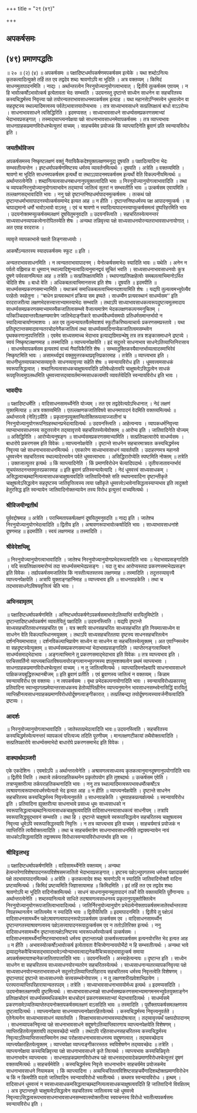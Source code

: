 +++
title = "२९ (४९)"

+++


## अपकर्षसमः

## (४९) प्रमाणपद्धतिः

॥ २० ॥ (२) (४) ॥ अपकर्षसमः ॥ पक्षादिष्टधर्मापकर्षणमपकर्षसम इत्येके । यथा शब्दोऽनित्यः कृतकत्वादित्युक्ते तर्हि तत एव तद्वदेव शब्दः श्रावणोऽपि मा भूदिति । अत्र वक्तव्यम् । किमिदं साधनमुतापादनमिति । नाद्यः । अर्थान्तरत्वेन निरनुयोज्यानुयोगत्वाभावात् । द्वितीये तूत्कर्षसम एवायम् । न हि भावोत्कर्षोऽभावोत्कर्ष इत्येतावता भेदः सम्भवति । उदयनस्तु दृष्टान्ते साध्येन साधनेन वा सहचरितस्य कस्यचिद्धर्मस्य निवृत्त्या पक्षे तयोरन्यतराभावसाधनमपकर्षसम इत्याह । यथा महानसेऽग्निमत्त्वेन धूमवत्त्वेन वा सहदृष्टस्य स्थाल्यादिमत्त्वस्य पर्वतेऽभावात्तयारोप्यभावः । तत्र साध्याभावसाधने सत्प्रतिपक्षत्वं बाधो वाऽऽरोप्यः । साधनाभावसाधने त्वसिद्धिरिति । इदमप्यसत् । साध्याभावसाधने साधर्म्यसमप्रकरणसमाभ्यां भेदाभावप्रसङ्गात् । तस्माद्य्वाप्त्यनपेक्षया पक्षे साधनाभावसाधनमेवापकर्षसमः । तत्र व्याप्त्यभावः साधनग्राहकप्रमाणविरोधश्चेत्युत्तरं वाच्यम् । साहचर्यमेव प्रयोजकं किं व्याप्त्यादिनेति ब्रुवाणं प्रति स्वन्यायविरोध इति ।

### **जयतीर्थविजय**

अपकर्षसमस्य निष्कृष्टलक्षणं वक्तुं नैयायिकैकदेश्युक्तलक्षणमनूद्य दूषयति ॥ पक्षादित्यादिना भेदः सम्भवतीत्यन्तेन । इष्टधर्मापकर्षणमिष्टस्य धर्मस्य व्यावर्तनमित्यर्थः । दूषयति । अत्रेति ॥ वक्तव्यमिति । श्रावणो मा भूदिति साधनमपकर्षसम इत्यर्थो वा तथाऽऽपादनमपकर्षसम इत्यर्थो वेति विकल्पनीयमित्यर्थः ॥ अर्थान्तरत्वेनेति । शब्दानित्यत्वसाधनबाधनानुपयुक्तत्वादिति भावः ॥ निरनुयोज्यानुयोगत्वाभावादिति । तथा च व्यापकनिरनुयोज्यानुयोगत्वाभावेन तद्य्वाप्यं जातित्वं सुतरां न सम्भवतीति भावः ॥ उत्कर्षसम एवायमिति । तल्लक्षणसद्भावादिति भावः । ननु पक्षे दृष्टान्तनिष्ठधर्मापादनमुत्कर्षसमः । तत्कथं पक्षे दृष्टान्तधर्माभावापादनस्योत्कर्षसमाभेद इत्यत आह ॥ न हीति । दृष्टान्तनिष्ठधर्मस्य पक्ष आपादनमुत्कर्षः । स चापाद्यमानो धर्मो भावोऽभावो वाऽस्तु । एवं च श्रावणो न स्यादित्यापादनस्याप्युत्कर्षसमत्वं दुष्परिहरमिति भावः । उदयनोक्तमप्युत्कर्षसमलक्षणं दूषयितुमनुवदति ॥ उदयनस्त्विति । सहचरितस्येत्यनन्तरं साध्यसाधनव्यापकत्वेनारोपितस्येति शेषः । अन्यथा तन्निवृत्त्या पक्षे साध्यसाधनयोरन्यतराभावसाधनायोगात् । अत एवाह वरदराजः ।

व्यावृत्ते व्यापकाभासे पक्षतो लिङ्गसाध्ययोः ।

आकर्षोऽन्यतरस्य स्यादपकर्षसमः स्फुट ॥ इति ।

अन्यतराभावसाधनमिति । न त्वन्यतराभावापादनम् । येनोत्कर्षसमाभेदः स्यादिति भावः ॥ यथेति । अनेन न पर्वतो वह्निमान्न वा धूमवान् स्थाल्यादिशून्यत्वादित्यनुमानद्वयं सूचितं भवति । साध्यसाधनाभावसाधनयोः कुत्र दूषणे पर्यवसानमित्यत आह ॥ तत्रेति ॥ सत्प्रतिपक्षत्वमिति । स्थापनाप्रतिपक्षहेत्वोः समबलत्वाभिमानोऽस्ति चेदिति शेषः ॥ बाधो वेति । अधिकबलत्वाभिमानसत्त्व इति शेषः । दूषयति ॥ इदमपीति ॥ साधर्म्यसमप्रकरणसमाभ्यामिति । यथाक्रमं समाधिकबलत्वाभिमानदशायामिति शेषः । यद्यपि तुल्यत्वमभ्युपेत्यैव परहेतोः स्वहेतुना । ‘‘बाधेन प्रत्यवस्थानं प्रक्रिया सम इष्यते । साधर्म्येण प्रत्यवस्थानं साधर्म्यसम’’ इति वरदराजरीत्या लक्षणभेदसत्त्वात्ताभ्यामस्याभेदः सम्भवति । तथाऽपि साध्याभावसाधकत्वरूपदुष्टत्वमूलमादाय साधर्म्यसमप्रकरणसमाभ्यामस्यैकजातित्वसम्भवे वैजात्यमात्रेण भेदकलक्षणकल्पनमनुचितम् । यत्किञ्चिदवान्तरवैलक्षण्यमात्रेण जातिभेदाङ्गीकारे साधर्म्यवैधर्म्यसमयोः प्रतिधर्मसमान्तर्भावो न स्यादित्याचार्याणामाशयः । अत एव तुल्यन्यायतयैतमेवाशयं स्फुटीकरिष्यत्याचार्यः प्रकरणसमप्रस्तावे । यथा प्रतिदृष्टान्तसमादावन्यतरचोदनेनैकजातित्वं तथा साधर्म्यसमादिनाप्येकजातित्वमसम्भवेन पृथक्करणानुपपत्तिरिति । एवमेव साध्यसमाच्च भेदाभाव इत्याद्यग्रिमग्रन्थेषु तत्र तत्र शङ्कासमाधाने द्रष्टव्ये । स्वयं निष्कृष्टलक्षणमाह ॥ तस्मादिति ॥ व्याप्त्यनपेक्षयेति । इदं सदुत्तरे साधनाभाव साधनेऽतिव्याप्तिनिरासाय । साधनमेवापकर्षसम इत्यवश्यं वाच्यं नैयायिकैरिति शेषः । सम्भवदुक्तिकस्यैवान्तर्भाव्यत्वादस्माभिरेवं निष्कृष्टमिति भावः । असामर्थ्यद्वयं वक्तुमुत्तरकथाप्रवृत्तिप्रकारमाह । तत्रेति ॥ व्याप्त्यभाव इति । साधनीभूतव्यापकाभासव्यावृत्तेः साधनव्यावृत्त्या सहेति शेषः ॥ स्वन्यायविरोध इति । धूमवत्त्वमसाधकं स्वरूपासिद्धत्वात् । शब्दानित्यत्वसाधकचाक्षुषत्ववदिति प्रतिषेधहेतावपि चाक्षुषत्वेऽसिद्धत्वेन साधकं रूपवृत्तित्वमुपलब्धमिति धूमवत्त्वात्तद्य्वावर्तमानमसाधकत्वमपि व्यावर्तयेदिति स्वन्यायविरोध इति भावः ।

### **भावदीपः**

॥ पक्षादिष्टधर्मेति । वादिसाधनसामर्थ्येनेति योज्यम् । तत एव तद्वदेवेत्यग्रेऽभिधानात् । नेदं लक्षणं युक्तमित्याह ॥ अत्र वक्तव्यमिति । एतल्लक्षणकजातिविषये साधनमापादनं वेदमिति वक्तव्यमित्यर्थः ॥ अर्थान्तरत्वे (नेति)ऽपीति । प्रकृतानुपयुक्तान्वितोक्तिरूपत्वाज्जातीनां च निरनुयोज्यानुयोगरूपनिग्रहस्थानप्रभेदत्वादित्यर्थः ॥ उदयनस्त्विति । आहेत्यन्वयः । व्यापकधर्मनिवृत्त्या व्याप्याभावसाधनस्य सदुत्तरत्वेन तद्य्वावृत्तये सहचरितस्येत्येवोक्तम् ॥ आरोप्य इति । जातिवादिनेति योज्यम् ॥ असिद्धिरिति । आरोप्येत्यनुषङ्गः ॥ साधर्म्यसमप्रकरणसमाभ्यामिति । सत्प्रतिपक्षत्वारोपे साधर्म्यसमः । बाधारोपे प्रकरणसम इति विवेकः ॥ व्याप्त्यनपेक्षयेति । दृष्टान्ते साधनेन सहचारमात्रवतः कस्यचिद्धर्मस्य निवृत्त्या पक्षे साधनाभावसाधनमित्यर्थः । एवकारेण साध्याभावसाधनं व्यावर्तयति । उदाहरणमत्र महानसे धूमवत्त्वेन सहचरितस्य स्थाल्यादेरभावेन पर्वते धूमवत्त्वाभावः । असिद्धिरारोप्येति स्पष्टमिति नोक्तम् ॥ तत्रेति । उक्तजात्युत्तर इत्यर्थः ॥ किं व्याप्त्यादिनेति । किं प्रमाणविरोधेन चेत्यादिपदार्थः । तृतीयजातावन्तर्भावं सूचयंस्तदनन्तरमुत्तरप्रकारमाह ॥ इति ब्रुवाणं प्रतिस्वन्यायेत्यादि । नेदं धूमवत्त्वं साध्यसाधकम् । असिद्धत्वाच्छब्दानित्यत्वासाधकचाक्षुषत्ववदिति जातिवादिनोक्ते सति स्थापनावादिना दृष्टान्तीकृते चाक्षुषत्वेऽसिद्धत्वेन सहदृष्टस्य जातिवृत्तित्वस्य त्वया पक्षीकृते धूमवत्त्वेऽभावेनासिद्धत्वस्याप्यभाव इति त्वदुक्तो हेतुरसिद्ध इति स्वन्यायेन जातिवादिनोक्तन्यायेन तस्य विरोध इत्युत्तरं वाच्यमित्यर्थः ।

### **श्रीविजयीन्द्रतीर्थ**

पूर्ववद्दोषमाह ॥ अत्रेति । पराभिमतापकर्षलक्षणं दूषयितुमनुवदति ॥ नाद्य इति । जातेश्च निरनुयोज्यानुयोगभेदत्वादिति ॥ द्वितीय इति । अश्रावणरूपाभावोत्कर्षादिति भावः । साध्याभावसाधनांशे दूषणमाह ॥ इदमपीति । स्वयं लक्षणमाह ॥ तस्मादिति ।

### **श्रीवेदेशभिक्षु**

॥ निरनुयोज्यानुयोगत्वाभावादिति । जातेश्च निरनुयोज्यानुयोगप्रभेदरूपत्वादिति भावः ॥ भेदाभावप्रसङ्गादिति । यदि सत्प्रतिपक्षत्वमारोप्यं तदा साधर्म्यसमाभेदप्रसङ्गः । यदा तु बाध आरोप्यस्तदा प्रकरणसमाभेदप्रसङ्ग इति विवेकः । तर्ह्यपकर्षसमजातिरेव किं नास्तीत्यतस्तस्य लक्षणमाह ॥ तस्मादिति । तदुत्तरव्यावृत्त्यै व्याप्त्यनपेक्षयेति । अत्रापि युक्ताङ्गहानिमाह ॥ व्याप्त्यभाव इति ॥ साधनग्राहकेति । तथा च तदभावसाधनेऽविषयवृत्तित्वं चेति भावः ।

### **अभिनवामृतम्**

॥ पक्षादिष्टधर्मापकर्षणमिति । अनिष्टधर्मापकर्षणेऽपकर्षसमाभासेऽतिव्याप्तिं वारयितुमिष्टेति । दृष्टान्तादिष्टधर्मापकर्षणं व्यावर्तयितुं पक्षादिति ॥ उदयनस्त्विति । यद्यपि दृष्टान्ते साध्यसहचरितसाधनसहचरित एव । यत्र क्वापि साधनसहचरितः साध्यसहचरित इति नियमात्साध्येन वा साधनेन वेति विकल्पाभिधानमयुक्तम् । तथाऽपि साध्यसहचरिततया दृष्टस्य साधनसहचरितत्वेन दर्शननियमाभावात् । दर्शनविकल्पाभिप्रायेण साध्येन वा साधनेन वा सहचरितस्येत्युक्तम् । अत एवाग्निमत्त्वेन वा सहदृष्टस्येत्युक्तम् ॥ साधर्म्यसमप्रकरणसमाभ्यां भेदाभावप्रसङ्गादिति । व्याप्तेरनङ्गत्वाभिमाने साधर्म्यसमाद्भेदाभावः । अङ्गत्वाभिमाने तु प्रकरणसमाद्भेदाभाव इति विवेकः ॥ तत्र व्याप्त्यभाव इति । परचित्तवर्तिनो व्याप्त्यबाधितविषयत्वयोरङ्गत्वानभ्युपगमस्य ज्ञातुमशक्यत्वेन प्रथमं व्याप्त्यभावः । साधनग्राहकप्रमाणविरोधश्चेत्युत्तरं वाच्यम् । न तु जातित्वमित्यर्थः । व्याप्त्यादिमनपेक्ष्यापि साधनाभावसाधने पाक्षिकजयबुद्धिरुत्थानबीजम् ॥ इति ब्रुवाणं प्रतीति । एवं ब्रुवाणस्य जातित्वं न वक्तव्यम् । किन्नाम स्वन्यायविरोध एव वक्तव्यः । न त्वपकर्षसमः । वृथा प्रभेदकल्पनायोगादिति भावः । स्वन्यायविरोधप्रकारस्तु प्रतिवादिना स्वाभ्युपगतप्रमेयान्तरसाधकस्य हेतोर्व्याप्तिहीनेन व्याप्त्यनुमानेन भावसाधनसम्भवेनासिद्धिं वारयितुं व्याप्तिहीनत्वसाधनग्राहकप्रमाणविरोधयोर्दूषणत्वाङ्गीकारात् । तत्प्रतिबन्द्या तयोर्दूषणत्वस्यावर्जनीयत्वादिति द्रष्टव्यः ।

### **आदर्शः**

॥ निरनुयोज्यानुयोगत्वाभावादिति । जातेस्तत्प्रभेदत्वादिति भावः॥ उदयनस्त्विति । सहचरितस्य कस्यचिद्धर्मस्येत्यनन्तरं व्यापकत्वं परित्यज्य तदिति पूरणीयम् । मानलक्षणटीकायां तथैवोक्तत्वादिति । सत्प्रतिपक्षारोपे साधर्म्यसमाभेदो बाधारोपे प्रकरणसमाभेद इति विवेकः ।

### **वाक्यार्थमञ्जरी**

एके एकदेशिनः । एवमग्रेऽपि ॥ अर्थान्तरत्वेनेति । अश्रावणत्वसाध्यस्य कृतकत्वानुमानदूषणानुपयोगादिति भावः ॥ द्वितीये त्विति । तथात्वे तर्कपराहतिकथनेन प्रकृतोपयोग इति तुशब्दार्थः ॥ उत्कर्षसम एवेति । तत्राप्युक्तरीत्या तर्कपराहतिकथनादिति भावः । ननु तत्र स्थाल्यादिमत्त्वरूपभावधर्मोत्कर्षोऽत्र त्वश्रावणत्वरूपाभावधर्मस्येत्यतो भेद इत्यत आह ॥ न हीति ॥ व्याप्त्यनपेक्षयेति । दृष्टान्ते साधनेन सहचरितस्य कस्यचिद्धर्मस्य निवृत्त्येत्यनुवर्तते ॥ साधनग्राहकेति । धूमग्राहकप्रत्यक्षेत्यर्थः ॥ स्वन्यायविरोध इति । प्रतिवादिना ह्युक्तरीत्या साधनाभावे प्रसाध्य धूमः साध्यसाधको न स्वरूपासिद्धत्वाच्छब्दानित्यत्वसाधकचाक्षुषत्ववदिति वादिसाधनस्यासाधकत्वं साधनीयम् । तत्रापि स्वरूपासिद्ध्युद्भावनं सम्भवति । तथा हि । दृष्टान्ते चाक्षुषत्वे स्वरूपासिद्धत्वेन सहचरितस्य चाक्षुषत्वस्य निवृत्त्या धूमेऽपि स्वरूपासिद्धस्यापि निवृत्तिः । न तत्र व्याप्त्यभाव इति वाच्यम् । साहचर्यमात्रं प्रयोजकं न व्याप्तिरिति त्वयैवोक्तत्वादिति । तथा च साहचर्यमात्रेण साधनाभावसाधनमिति तद्वाक्यन्यायेन नायं साधकोऽसिद्धत्वादिति तद्वाक्यस्य विरोधात्स्वन्यायविरोधान्तर्भाव इति भावः ।

### **श्रीविट्टलभट्ट**

॥ पक्षादिष्टधर्मापकर्षणमिति । वादिसामर्थ्येनेति वक्तव्यम् । अन्यथा हेत्वन्तरेणाविशेषापादनरूपविशेषसमजातितो भेदाभावप्रसङ्गात् । इष्टस्य पक्षेऽभ्युपगतस्य धर्मस्य पक्षादाकर्षणं पक्षे तदभावापादनमित्यर्थः ॥ अत्रेति । कृतकत्वादेव शब्दः श्रावणोऽपि न स्यादिति जातिवादिनोक्तौ वादिना प्रष्टव्यमित्यर्थः । किमिदं प्रष्टव्यमिति जिज्ञासायामाह ॥ किमिदमिति । इदं तर्हि तत एव तद्वदेव शब्दः श्रावणोऽपि मा भूदिति वादिनोक्तमित्यर्थः । साधनं साधनानुमानमुतापादनं तर्को वेति वक्तव्यमिति पूर्वेणान्वयः ॥ अर्थान्तरत्वेनेति । शब्दस्यानित्यत्वे साधिते तदश्रावणत्वसाधनस्य प्रकृतानुपयुक्तोक्तित्वेन निरनुयोज्यानुयोगरूपजातित्वाभावादित्यर्थः । जातिर्निरनुयोज्यानुयोग प्रभेदत्वेनोक्तापकर्षसमजातेरर्थान्तरतया निग्रहस्थानत्वेन जातित्वमेव न स्यादिति भावः ॥ द्वितीयेत्विति ॥ इदमापादनमिति । द्वितीये तु पक्षेऽयं वादिसाधनसामर्थ्येन पक्षेऽश्रावणत्वापादनरूपोऽपकर्षसम उत्कर्षसम एव । वादिसाधनसामर्थ्येन दृष्टान्तगतस्याश्रावणत्वस्य पक्षेऽसत्त्वापादनरूपादुत्कर्षसम एव न ततोऽतिरिक्त इत्यर्थः । ननु वादिसाधनसामर्थ्येन दृष्टान्तात्पक्षेऽनिष्टस्य भावरूपधर्मस्योत्कर्ष उत्कर्षसमः । वादिसाधनसामर्थ्येनानिष्टस्याभावरूपे धर्मस्य दृष्टान्तात्पक्षे उत्कर्षस्त्वपकर्षसम इत्यनयोरस्ति भेद इत्यत आह ॥ न हीति । अभावस्योत्कर्षोऽभावोत्कर्ष इत्येतावता वैचित्र्येणान्वययोर्भेदो न हि सम्भवतीत्यर्थः । अन्यथा भावे द्रव्याद्यनेकवैचित्र्यसद्भावादभावेऽन्योन्याभावत्वाद्यनेकवैचित्र्यसद्भावादुत्कर्ष समाया अपकर्षसमायाश्चानेकजातितापातादिति भावः । उदयनस्त्विति । अस्याहेत्यन्वयः ॥ दृष्टान्त इति । साध्येन साधनेन वा सहचरितस्य साध्यसाधनयोरन्यतरेण सहचरितस्येत्यर्थः । साध्यसाधनान्यतरव्यापकनिवृत्त्या पक्षे साध्यसाधनयोरन्यतराभावसाधने सदुत्तरेऽतिव्याप्तिपरिहाराय सहचरितस्य धर्मस्य निवृत्तत्वेति विशेषणम् । दृष्टान्तपदं दृष्टान्ते साध्यसाधनयोः सत्त्वसम्भवेनोपात्तम् । न तु लक्षणशरीरप्रवेशाभिप्रायेण । परस्पराव्याप्तिपरिहारायान्यतरपदम् । तत्रेति । साध्याभावसाधनाभावयोर्मध्य इत्यर्थः ॥ इदमप्यसदिति । उदयनोक्तलक्षणमपि दुष्टमित्यर्थः । साध्याभावसाधनपक्षे साधर्म्यसमप्रकरणसमाभ्यामागमनमभ्युपेतयुक्ताङ्गेन प्रतिपक्षचोदनं साधर्म्यसममधिकबलेन बाधचोदनं प्रकरणसमस्ताभ्यां भेदाभावादित्यर्थः । साधर्म्यसमे प्रकरणसमेऽप्यतिव्याप्तेरुदयनोक्तापकर्षसमलक्षणं वाऽसदिति भावः ॥ तस्मादिति । पूर्वोक्तापकर्षसमलक्षणस्य दुष्टत्वादित्यर्थः । व्याप्त्यनपेक्षया साधनव्याप्त्यनपेक्षारहितयेत्यर्थः । कस्यचिद्धर्मस्य निवृत्त्यनुवर्तते । एतेनेत्यनेन साध्याभावसाधनं व्यावर्तयति । विपक्षाभावसाधनाभावस्यादोषत्वात् । तद्य्वावृत्त्यर्थं पक्षपदोपादानम् । साधनव्यापकनिवृत्त्या पक्षे साधनाभावसाधने सद्दूषणेऽतिव्याप्तिवारणाय व्याप्त्यनपेक्षयेति विशेषणम् । व्याप्तिरहितयेत्युक्तावपि तद्य्ववच्छेदो भवति । तथाऽपि रहितसाधनसहचरितस्य कस्यचिद्धर्मस्य निवृत्याऽतिव्याप्तिसत्त्वाभिमानेन तथा परोक्षसाधनाभावसाधनस्य सद्दूषणत्वात् । तद्य्ववच्छेदाय व्याप्त्यपेक्षरहितयेत्युक्तम् । व्याप्त्यपेक्षा व्याप्त्यङ्गीकारस्ततः स्वविशेषणेन तद्य्ववच्छेदः ॥ तत्रेति । व्याप्त्यनपेक्षया कस्यचिन्निवृत्त्या पक्षे साधनाभावसाधने कृते त्वित्यर्थः । व्याप्त्यभावः कस्यचिन्निवृत्तेः साधनाभावेन व्याप्त्यभावः । साधनग्राहकप्रमाणविरोधश्च पक्षे साधनसद्भावादेकप्रमाणविरोधश्चेत्युत्तरं दूषणं वक्तव्यमित्यर्थः ॥ साहचर्यमेवेति । कस्यचिद्धर्मस्य निवृत्तेः साधनाभावेन साहचर्यमेव प्रयोजकमेव साधनाभावसाधने नियामकम् । किं व्याप्त्यादिना । अव्यभिचरितत्वविशिष्टसाहचर्येणादिशब्दोक्तप्रमाणविरोधेन च किं न किमपीति वदतो जातिवादिनः स्वन्यायविरोधो भवतीत्यर्थः । कथमत्र स्वन्यायविरोधः । इत्थम् । वादिसाधनं धूमवत्त्वं न स्वसाध्यसाधकमसिद्धत्वाच्छब्दानित्यत्वसाधकचाक्षुषत्ववदिति हि जातिवादिनो विवक्षितम् । अत्र दृष्टान्तभूते चाक्षुषत्वेऽसिद्धत्वेन सहचरितस्य जातित्वस्य पक्षे धूमवत्त्वे निवृत्त्याऽसिद्धत्वरूपभावसाधनाभावसाधनसम्भवात्स्वोक्तरीत्या स्ववचनस्य विरोधो भवतीत्यपकर्षसमः स्वन्यायविरोध इति ।


